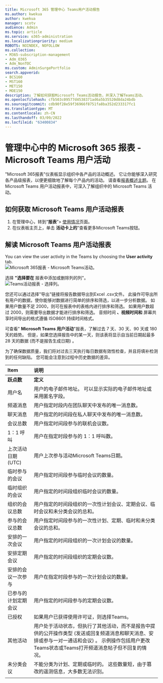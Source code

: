 ```yaml
---
title: Microsoft 365 管理中心 Teams用户活动报告
ms.author: kwekua
author: kwekua
manager: scotv
audience: Admin
ms.topic: article
ms.service: o365-administration
ms.localizationpriority: medium
ROBOTS: NOINDEX, NOFOLLOW
ms.collection:
- M365-subscription-management
- Adm_O365
- Adm_NonTOC
ms.custom: AdminSurgePortfolio
search.appverid:
- BCS160
- MST160
- MET150
- MOE150
description: 了解如何获取Microsoft Teams活动报告，并深入了解Teams活动。
ms.openlocfilehash: cfb503c09577d4538371ad6a5b35520d8da24bdb
ms.sourcegitcommit: cdb90f28e59f36966f8751fa8ba352d233317fc1
ms.translationtype: MT
ms.contentlocale: zh-CN
ms.lasthandoff: 03/09/2022
ms.locfileid: "63400834"
---
```

# <a name="microsoft-365-reports-in-the-admin-center---microsoft-teams-user-activity"></a>管理中心中的 Microsoft 365 报表 - Microsoft Teams 用户活动

"Microsoft 365报表"仪表板显示组织中各产品的活动概述。 它让你能够深入研究各产品级报表，以便更细致地了解每个产品内的活动。 请查看[报表概述主题](activity-reports.md)。 在 Microsoft Teams 用户活动报表中，可深入了解组织中的 Microsoft Teams 活动。
 
## <a name="how-to-get-to-the-microsoft-teams-user-activity-report"></a>如何获取 Microsoft Teams 用户活动报表

1. 在管理中心，转到“**报表**”\> <a href="https://go.microsoft.com/fwlink/p/?linkid=2074756" target="_blank">使用情况</a>页面。
2. 在仪表板主页上，单击 **活动卡上的**"查看更多Microsoft Teams按钮。

## <a name="interpret-the-microsoft-teams-user-activity-report"></a>解读 Microsoft Teams 用户活动报表

You can view the user activity in the Teams by choosing the **User activity** tab. <br/>![Microsoft 365报表 - Microsoft Teams活动。](../../media/1011877f-3cf0-4417-9447-91d0b2312aab.png)

选择 **"选择要在** 报表中添加或删除列的列"。  <br/> ![Teams活动报表 - 选择列。](../../media/6d3c013e-2c5e-4d66-bb41-998aa4bd1c20.png)

您还可以通过选择"导出"链接将报告数据导出到Excel .csv文件。 此操作可导出所有用户的数据，使你能够对数据进行简单的排序和筛选，以进一步分析数据。 如果用户数量不足 2000，则可在报表中的表格内进行排序和筛选。 如果用户数超过 2000，则需要导出数据才能进行排序和筛选。 音频时间 **、视频时间和** 屏幕共享时间导出的格式遵循 ISO8601 持续时间格式。

可查看" **Microsoft Teams 用户活动**"报表，了解过去 7 天、30 天、90 天或 180 天的趋势。 但是，如果您选择报告中的某一天，则该表将显示自当前日期起最多 28 天的数据 (而不是报告生成日期) 。

为了确保数据质量，我们将对过去三天执行每日数据有效性检查，并且将填补检测到的任何缺陷。 您可能会注意到过程中历史数据的差异。

|Item|说明|
|:-----|:-----|
|**跃点数**|**定义**|
|用户名  <br/> |用户的电子邮件地址。 可以显示实际的电子邮件地址或采用匿名字段。   <br/> |
|频道消息   <br/> |用户指定时段内在团队聊天中发布的唯一消息数。  <br/> |
|聊天消息   <br/> |用户指定的时间段在私人聊天中发布的唯一消息数。  <br/> |
|会议总数   <br/> |用户指定时间段参与的联机会议数。  <br/> |
|1：1 呼叫   <br/> | 用户在指定时段参与的 1：1 呼叫数。  <br/> |
|上次活动日期 (UTC)   <br/> |用户上次参与活动Microsoft Teams日期。<br/> |
|临时参与的会议   <br/> | 用户指定时间段参与临时会议的数量。  <br/> |
|临时组织的会议 <br/> |用户指定的时间段组织临时会议的数量。 <br/>|
|组织的会议总数  <br/> |用户指定的时间段组织的一次性计划会议、定期会议、临时会议和未分类会议的总和。  <br/> |
|参与的会议总数  <br/> |用户指定时间段参与的一次性计划、定期、临时和未分类会议的总和。  <br/> |
|安排的一次会议  <br/> |用户指定的时间段组织的一次计划会议的数量。  <br/> |
|安排定期会议  <br/> |用户指定的时间段组织的定期会议数。  <br/> |
|安排的会议一次参与  <br/> |用户在指定时段参与的一次计划会议的数量。  <br/> |
|已参与的计划定期会议  <br/> |用户指定的时间段参与的定期会议数。  <br/> |
|已授权  <br/> |如果用户已获得使用许可证，则选择Teams。 <br/>|
|其他活动  <br/>|用户处于活动状态，但执行了其他活动，而不是报告中提供的公开操作类型 (发送或回复频道消息和聊天消息、安排或参与一对一通话和会议) 。 示例操作包括用户更改Teams状态或Teams打开频道消息帖子但不回复的情况。  <br/>|
|未分类会议 <br/>|不能分类为计划、定期或临时的。 这些数量短，由于篡改的遥测信息，大多数无法识别。 |
|||
